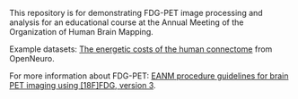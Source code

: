 This repository is for demonstrating FDG-PET image processing and analysis for an educational course at the Annual Meeting of the Organization of Human Brain Mapping. 

Example datasets: [The energetic costs of the human connectome](https://openneuro.org/datasets/ds004513/versions/1.0.4) from OpenNeuro.

For more information about FDG-PET: [EANM procedure guidelines for brain PET imaging using [18F]FDG, version 3](https://www.ncbi.nlm.nih.gov/pmc/articles/PMC8803744/).
